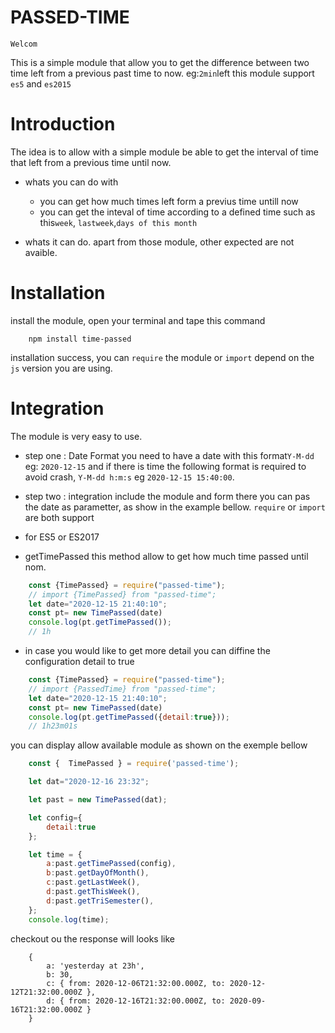 # PASSED-TIME
    Welcom
This is a simple module that allow you to get the difference between two  time left from a previous past time to now. 
eg:`2min`left
this module support `es5` and `es2015`
# Introduction 
The idea is to allow with a simple module be able to get the interval of time that left from a previous time until now.

* whats you can do with
    - you can get how much times left form a previus time untill now
    - you can get the inteval of time according to a defined time
    such as this`week`, `lastweek`,`days of this month`

* whats it can do.
    apart from those module, other expected are not avaible.

# Installation
install the module, open your terminal and tape this command

```shell
    npm install time-passed
```
installation success, you can `require` the module or `import` depend on the `js` version you are using.
# Integration
The module is very easy to use.
- step one : Date Format
you need to have a date with this format`Y-M-dd` eg: `2020-12-15` and if there is time the following format is required to avoid crash, `Y-M-dd h:m:s` eg `2020-12-15 15:40:00`.

- step two : integration
include the module and form there you can pas the date as parametter, as show in the example bellow.
`require` or `import` are both support
- for ES5 or ES2017

* getTimePassed
this method allow to get how much time passed until nom.
```javascript
    const {TimePassed} = require("passed-time");
    // import {TimePassed} from "passed-time"; 
    let date="2020-12-15 21:40:10";
    const pt= new TimePassed(date)
    console.log(pt.getTimePassed());
    // 1h
```
* in case you would like to get more detail
you can diffine the configuration detail to true
```javascript
    const {TimePassed} = require("passed-time");
    // import {PassedTime} from "passed-time"; 
    let date="2020-12-15 21:40:10";
    const pt= new TimePassed(date)
    console.log(pt.getTimePassed({detail:true}));
    // 1h23m01s
```
you can display allow available module as shown on the exemple bellow
```javascript
    const {  TimePassed } = require('passed-time');

    let dat="2020-12-16 23:32";

    let past = new TimePassed(dat);

    let config={
        detail:true
    };

    let time = {
        a:past.getTimePassed(config),
        b:past.getDayOfMonth(),
        c:past.getLastWeek(),
        d:past.getThisWeek(),
        d:past.getTriSemester(),
    };
    console.log(time);
```
checkout ou the response will looks like
```shell
    {
        a: 'yesterday at 23h',
        b: 30,
        c: { from: 2020-12-06T21:32:00.000Z, to: 2020-12-12T21:32:00.000Z },
        d: { from: 2020-12-16T21:32:00.000Z, to: 2020-09-16T21:32:00.000Z }
    }
```